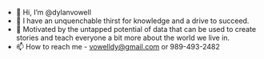 - 👋 Hi, I’m @dylanvowell
- 👀 I have an unquenchable thirst for knowledge and a drive to succeed. 
- 🌱 Motivated by the untapped potential of data that can be used to create stories and teach everyone a bit more about the world we live in.
- 📫 How to reach me - vowelldy@gmail.com or 989-493-2482
